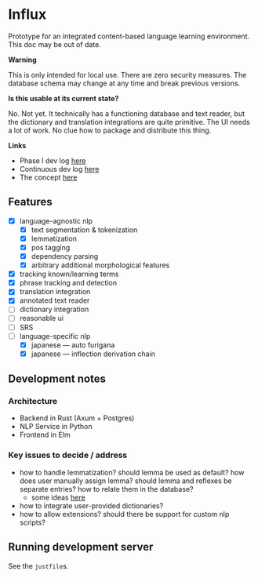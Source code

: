 # Influx

Prototype for an integrated content-based language learning environment. This doc may be out of date.

**Warning** 

This is only intended for local use. There are zero security measures. The database schema may change at any time and break previous versions.

**Is this usable at its current state?**

No. Not yet. It technically has a functioning database and text reader, but the dictionary and translation integrations are quite primitive. The UI needs a lot of work. No clue how to package and distribute this thing.

**Links**

- Phase I dev log [here](https://chaosarium.xyz/influx-dev-log-phase-i/)
- Continuous dev log [here](https://chaosarium.xyz/influx-dev-log/)
- The concept [here](https://chaosarium.xyz/2022-07-18-towards-an-integrated-content-based-language-learning-environment-an-exploratory-proposal/)

## Features

- [x] language-agnostic nlp 
    - [x] text segmentation & tokenization
    - [x] lemmatization
    - [x] pos tagging
    - [x] dependency parsing
    - [x] arbitrary additional morphological features
- [x] tracking known/learning terms
- [x] phrase tracking and detection
- [x] translation integration
- [x] annotated text reader
- [ ] dictionary integration
- [ ] reasonable ui
- [ ] SRS
- [ ] language-specific nlp
    - [x] japanese — auto furigana
    - [x] japanese — inflection derivation chain

## Development notes

### Architecture

- Backend in Rust (Axum + Postgres)
- NLP Service in Python
- Frontend in Elm

### Key issues to decide / address

- how to handle lemmatization? should lemma be used as default? how does user manually assign lemma? should lemma and reflexes be separate entries? how to relate them in the database?
    - some ideas [here](https://chaosarium.xyz/influx-dev-log-phase-i/#lemma-vs-inflection-learners-perspective)
- how to integrate user-provided dictionaries?
- how to allow extensions? should there be support for custom nlp scripts?

## Running development server

See the `justfile`s.

